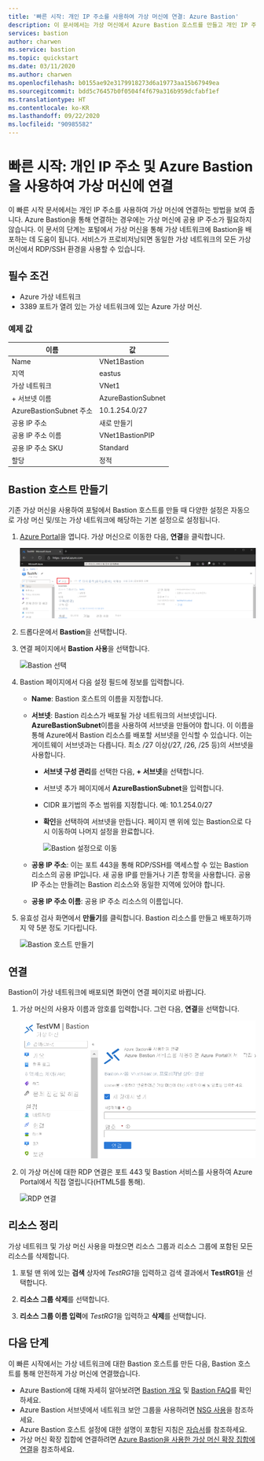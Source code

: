 ```yaml
---
title: '빠른 시작: 개인 IP 주소를 사용하여 가상 머신에 연결: Azure Bastion'
description: 이 문서에서는 가상 머신에서 Azure Bastion 호스트를 만들고 개인 IP 주소를 사용하여 안전하게 연결하는 방법에 대해 알아봅니다.
services: bastion
author: charwen
ms.service: bastion
ms.topic: quickstart
ms.date: 03/11/2020
ms.author: charwen
ms.openlocfilehash: b0155ae92e3179918273d6a19773aa15b67949ea
ms.sourcegitcommit: bdd5c76457b0f0504f4f679a316b959dcfabf1ef
ms.translationtype: HT
ms.contentlocale: ko-KR
ms.lasthandoff: 09/22/2020
ms.locfileid: "90985582"
---
```

# <a name="quickstart-connect-to-a-virtual-machine-using-a-private-ip-address-and-azure-bastion"></a>빠른 시작: 개인 IP 주소 및 Azure Bastion을 사용하여 가상 머신에 연결

이 빠른 시작 문서에서는 개인 IP 주소를 사용하여 가상 머신에 연결하는 방법을 보여 줍니다. Azure Bastion을 통해 연결하는 경우에는 가상 머신에 공용 IP 주소가 필요하지 않습니다. 이 문서의 단계는 포털에서 가상 머신을 통해 가상 네트워크에 Bastion을 배포하는 데 도움이 됩니다. 서비스가 프로비저닝되면 동일한 가상 네트워크의 모든 가상 머신에서 RDP/SSH 환경을 사용할 수 있습니다.

## <a name="prerequisites"></a><a name="prereq"></a>필수 조건

* Azure 가상 네트워크
* 3389 포트가 열려 있는 가상 네트워크에 있는 Azure 가상 머신.

### <a name="example-values"></a>예제 값

|**이름** | **값** |
| --- | --- |
| Name |  VNet1Bastion |
| 지역 | eastus |
| 가상 네트워크 |  VNet1 |
| + 서브넷 이름 | AzureBastionSubnet |
| AzureBastionSubnet 주소 |  10.1.254.0/27 |
| 공용 IP 주소 |  새로 만들기 |
| 공용 IP 주소 이름 | VNet1BastionPIP  |
| 공용 IP 주소 SKU |  Standard  |
| 할당  | 정적 |

## <a name="create-a-bastion-host"></a><a name="createvmset"></a>Bastion 호스트 만들기

기존 가상 머신을 사용하여 포털에서 Bastion 호스트를 만들 때 다양한 설정은 자동으로 가상 머신 및/또는 가상 네트워크에 해당하는 기본 설정으로 설정됩니다.

1. [Azure Portal](https://portal.azure.com)을 엽니다. 가상 머신으로 이동한 다음, **연결**을 클릭합니다.

   ![가상 머신 설정](./media/quickstart-host-portal/vm-settings.png)
1. 드롭다운에서 **Bastion**을 선택합니다.
1. 연결 페이지에서 **Bastion 사용**을 선택합니다.

   ![Bastion 선택](./media/quickstart-host-portal/select-bastion.png)

1. Bastion 페이지에서 다음 설정 필드에 정보를 입력합니다.

   * **Name**: Bastion 호스트의 이름을 지정합니다.
   * **서브넷**: Bastion 리소스가 배포될 가상 네트워크의 서브넷입니다. **AzureBastionSubnet**이름을 사용하여 서브넷을 만들어야 합니다. 이 이름을 통해 Azure에서 Bastion 리소스를 배포할 서브넷을 인식할 수 있습니다. 이는 게이트웨이 서브넷과는 다릅니다. 최소 /27 이상(/27, /26, /25 등)의 서브넷을 사용합니다.
   
      * **서브넷 구성 관리**를 선택한 다음, **+ 서브넷**을 선택합니다.
      * 서브넷 추가 페이지에서 **AzureBastionSubnet**을 입력합니다.
      * CIDR 표기법의 주소 범위를 지정합니다. 예: 10.1.254.0/27
      * **확인**을 선택하여 서브넷을 만듭니다. 페이지 맨 위에 있는 Bastion으로 다시 이동하여 나머지 설정을 완료합니다.

         ![Bastion 설정으로 이동](./media/quickstart-host-portal/navigate-bastion.png)
   * **공용 IP 주소**: 이는 포트 443을 통해 RDP/SSH를 액세스할 수 있는 Bastion 리소스의 공용 IP입니다. 새 공용 IP를 만들거나 기존 항목을 사용합니다. 공용 IP 주소는 만들려는 Bastion 리소스와 동일한 지역에 있어야 합니다.
   * **공용 IP 주소 이름**: 공용 IP 주소 리소스의 이름입니다.
1. 유효성 검사 화면에서 **만들기**를 클릭합니다. Bastion 리소스를 만들고 배포하기까지 약 5분 정도 기다립니다.

   ![Bastion 호스트 만들기](./media/quickstart-host-portal/bastion-settings.png)

## <a name="connect"></a><a name="connect"></a>연결

Bastion이 가상 네트워크에 배포되면 화면이 연결 페이지로 바뀝니다.

1. 가상 머신의 사용자 이름과 암호를 입력합니다. 그런 다음, **연결**을 선택합니다.

   ![스크린샷은 사용자 이름과 암호를 입력하라는 메시지가 표시되는 Azure Bastion을 사용하여 연결 대화 상자를 표시합니다.](./media/quickstart-host-portal/connect.png)
1. 이 가상 머신에 대한 RDP 연결은 포트 443 및 Bastion 서비스를 사용하여 Azure Portal에서 직접 열립니다(HTML5를 통해).

   ![RDP 연결](./media/quickstart-host-portal/443-rdp.png)

## <a name="clean-up-resources"></a>리소스 정리

가상 네트워크 및 가상 머신 사용을 마쳤으면 리소스 그룹과 리소스 그룹에 포함된 모든 리소스를 삭제합니다.

1. 포털 맨 위에 있는 **검색** 상자에 *TestRG1*을 입력하고 검색 결과에서 **TestRG1**을 선택합니다.

2. **리소스 그룹 삭제**를 선택합니다.

3. **리소스 그룹 이름 입력**에 *TestRG1*을 입력하고 **삭제**를 선택합니다.

## <a name="next-steps"></a>다음 단계

이 빠른 시작에서는 가상 네트워크에 대한 Bastion 호스트를 만든 다음, Bastion 호스트를 통해 안전하게 가상 머신에 연결했습니다.

* Azure Bastion에 대해 자세히 알아보려면 [Bastion 개요](bastion-overview.md) 및 [Bastion FAQ](bastion-faq.md)를 확인하세요.
* Azure Bastion 서브넷에서 네트워크 보안 그룹을 사용하려면 [NSG 사용](bastion-nsg.md)을 참조하세요.
* Azure Bastion 호스트 설정에 대한 설명이 포함된 지침은 [자습서](bastion-create-host-portal.md)를 참조하세요.
* 가상 머신 확장 집합에 연결하려면 [Azure Bastion을 사용한 가상 머신 확장 집합에 연결](bastion-connect-vm-scale-set.md)을 참조하세요.